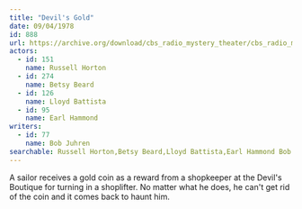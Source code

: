 ```yaml
---
title: "Devil's Gold"
date: 09/04/1978
id: 888
url: https://archive.org/download/cbs_radio_mystery_theater/cbs_radio_mystery_theater-0851-0900.zip/cbs_radio_mystery_theater-0851-0900%2Fcbsrmt_0888_devils_gold.mp3
actors:  
  - id: 151
    name: Russell Horton  
  - id: 274
    name: Betsy Beard  
  - id: 126
    name: Lloyd Battista  
  - id: 95
    name: Earl Hammond
writers:  
  - id: 77
    name: Bob Juhren
searchable: Russell Horton,Betsy Beard,Lloyd Battista,Earl Hammond Bob Juhren
---
```

A sailor receives a gold coin as a reward from a shopkeeper at the Devil's Boutique for turning in a shoplifter. No matter what he does, he can't get rid of the coin and it comes back to haunt him.
